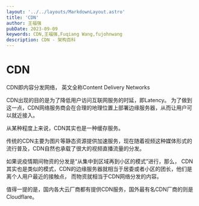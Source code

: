 ```yaml
---
layout: '../../layouts/MarkdownLayout.astro'
title: 'CDN'
author: 王福强
pubDate: 2023-09-09
keywords: CDN,王福强,Fuqiang Wang,fujohnwang
description: CDN - 架构百科
---
```


# CDN

CDN即内容分发网络， 英文全称Content Delivery Networks

CDN出现的目的是为了降低用户访问互联网服务的时延，即Latency。 为了做到这一点，CDN网络服务商会在合理的地理位置上部署边缘服务器，从而让用户可以就近接入。 

从某种程度上来说，CDN其实也是一种缓存服务。

传统的CDN主要为图片等静态资源提供加速服务，现在随着视频这种媒体形式的流行普及，CDN自然也承载了很大的视频直播流量的分发。

如果说疫情期间物资的分发是“从集中到区域再到小区的模式”进行，那么， CDN其实也是类似的模式，CDN的边缘服务器就相当于居委或者小区的团长，他们是离个人用户最近的接触点， 而物资就相当于CDN网络分发的内容。

值得一提的是，国内各大云厂商都有提供CDN服务，国外最有名CDN厂商的则是Cloudflare。


